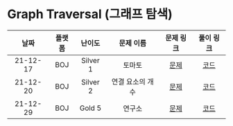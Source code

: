 # Graph Traversal (그래프 탐색)

|   날짜   | 플랫폼 |  난이도  |    문제 이름     |                   문제 링크                   |                                     풀이 링크                                     |
| :------: | :----: | :------: | :--------------: | :-------------------------------------------: | :-------------------------------------------------------------------------------: |
| 21-12-17 |  BOJ   | Silver 1 |      토마토      | [문제](https://www.acmicpc.net/problem/7576)  | [코드](https://github.com/LeeMir/Algorithm/blob/main/GraphTraversal/BOJ-7576.js)  |
| 21-12-20 |  BOJ   | Silver 2 | 연결 요소의 개수 | [문제](https://www.acmicpc.net/problem/11724) | [코드](https://github.com/LeeMir/Algorithm/blob/main/GraphTraversal/BOJ-11724.js) |
| 21-12-29 |  BOJ   |  Gold 5  |      연구소      | [문제](https://www.acmicpc.net/problem/14502) | [코드](https://github.com/LeeMir/Algorithm/blob/main/GraphTraversal/BOJ-14502.js) |
